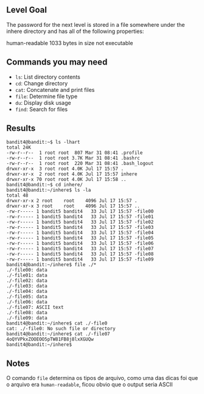 ## Level Goal

The password for the next level is stored in a file somewhere under the inhere directory and has all of the following properties:

human-readable
1033 bytes in size
not executable

## Commands you may need

* `ls`: List directory contents
* `cd`: Change directory
* `cat`: Concatenate and print files
* `file`: Determine file type
* `du`: Display disk usage
* `find`: Search for files

## Results

```
bandit4@bandit:~$ ls -lhart
total 24K
-rw-r--r--  1 root root  807 Mar 31 08:41 .profile
-rw-r--r--  1 root root 3.7K Mar 31 08:41 .bashrc
-rw-r--r--  1 root root  220 Mar 31 08:41 .bash_logout
drwxr-xr-x  3 root root 4.0K Jul 17 15:57 .
drwxr-xr-x  2 root root 4.0K Jul 17 15:57 inhere
drwxr-xr-x 70 root root 4.0K Jul 17 15:58 ..
bandit4@bandit:~$ cd inhere/
bandit4@bandit:~/inhere$ ls -la
total 48
drwxr-xr-x 2 root    root    4096 Jul 17 15:57 .
drwxr-xr-x 3 root    root    4096 Jul 17 15:57 ..
-rw-r----- 1 bandit5 bandit4   33 Jul 17 15:57 -file00
-rw-r----- 1 bandit5 bandit4   33 Jul 17 15:57 -file01
-rw-r----- 1 bandit5 bandit4   33 Jul 17 15:57 -file02
-rw-r----- 1 bandit5 bandit4   33 Jul 17 15:57 -file03
-rw-r----- 1 bandit5 bandit4   33 Jul 17 15:57 -file04
-rw-r----- 1 bandit5 bandit4   33 Jul 17 15:57 -file05
-rw-r----- 1 bandit5 bandit4   33 Jul 17 15:57 -file06
-rw-r----- 1 bandit5 bandit4   33 Jul 17 15:57 -file07
-rw-r----- 1 bandit5 bandit4   33 Jul 17 15:57 -file08
-rw-r----- 1 bandit5 bandit4   33 Jul 17 15:57 -file09
bandit4@bandit:~/inhere$ file ./*
./-file00: data
./-file01: data
./-file02: data
./-file03: data
./-file04: data
./-file05: data
./-file06: data
./-file07: ASCII text
./-file08: data
./-file09: data
bandit4@bandit:~/inhere$ cat ./-file0
cat: ./-file0: No such file or directory
bandit4@bandit:~/inhere$ cat ./-file07
4oQYVPkxZOOEOO5pTW81FB8j8lxXGUQw
bandit4@bandit:~/inhere$ 
```

## Notes

O comando `file` determina os tipos de arquivo, como uma das dicas foi que o arquivo era `human-readable`, ficou obvio que o output seria ASCII
